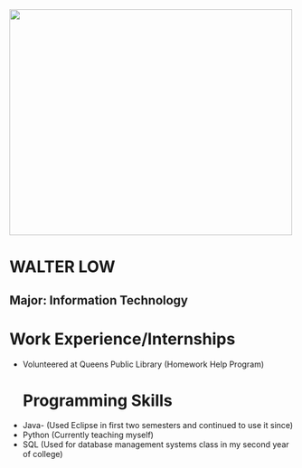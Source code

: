 <html>
<head>
  <img src = "/downloads/img_2188.jpg" width = "500" height = "400">
  <h1> WALTER LOW </h1>
  <h2> Major: Information Technology </h2>
</head>
<body>
  <h1> Work Experience/Internships </h1>
  <ul> 
    <li> Volunteered at Queens Public Library (Homework Help Program) </li>
  <h1> Programming Skills </h1>
    <li> Java- (Used Eclipse in first two semesters and continued to use it since) </li>
    <li> Python (Currently teaching myself) </li>
    <li> SQL (Used for database management systems class in my second year of college) </li> 
    
</body>  
</html>  
